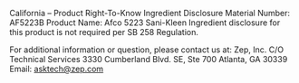  
 
 
California – Product Right-To-Know Ingredient Disclosure 
Material Number: AF5223B 
Product Name: Afco 5223 Sani-Kleen 
Ingredient disclosure for this product is not required per SB 258 Regulation. 
 
For additional information or question, please contact us at: 
Zep, Inc. 
C/O Technical Services 
3330 Cumberland Blvd. SE, Ste 700 
Atlanta, GA 30339 
Email: asktech@zep.com 
 
 
 
 
